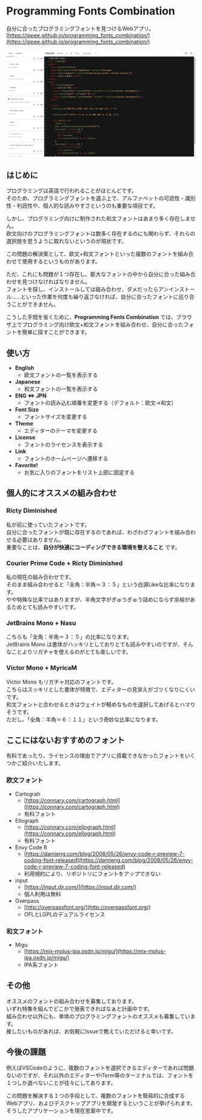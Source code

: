 # Programming Fonts Combination
自分に合ったプログラミングフォントを見つけるWebアプリ。  
[https://ippee.github.io/programming_fonts_combination/](https://ippee.github.io/programming_fonts_combination/)  

![App](./images/app.jpg)


## はじめに
プログラミングは英語で行われることがほとんどです。  
そのため、プログラミングフォントを選ぶ上で、アルファベットの可読性・識別性・判読性や、個人的な読みやすさというのも重要な項目です。  

しかし、プログラミング向けに制作された和文フォントはあまり多く存在しません。  
欧文向けのプログラミングフォントは数多く存在するのにも関わらず、それらの選択肢を思うように取れないというのが現状です。  

この問題の解決案として、欧文+和文フォントといった複数のフォントを組み合わせて使用するというものがあります。  

ただ、これにも問題が１つ存在し、膨大なフォントの中から自分に合った組み合わせを見つけなければなりません。  
フォントを探し、インストールしては組み合わせ、ダメだったらアンインストール……といった作業を何度も繰り返さなければ、自分に合ったフォントに巡り合うことができません。  

こうした手間を省くために、**Programming Fonts Combination** では、ブラウザ上でプログラミング向け欧文+和文フォントを組み合わせ、自分に合ったフォントを簡単に探すことができます。  


## 使い方
- **English**
  - 欧文フォントの一覧を表示する
- **Japanese**
  - 和文フォントの一覧を表示する
- **ENG ⇔ JPN**
  - フォントの読み込む順番を変更する（デフォルト：欧文→和文）
- **Font Size**
  - フォントサイズを変更する
- **Theme**
  - エディターのテーマを変更する
- **License**
  - フォントのライセンスを表示する
- **Link**
  - フォントのホームページへ遷移する
- **Favorite!**
  - お気に入りのフォントをリスト上部に固定する


## 個人的にオススメの組み合わせ
### Ricty Diminished
私が前に使っていたフォントです。  
自分に合ったフォントが既に存在するのであれば、わざわざフォントを組み合わせる必要はありません。  
重要なことは、**自分が快適にコーディングできる環境を整えること** です。  

### Courier Prime Code + Ricty Diminished
私の現在の組み合わせです。  
そのまま組み合わせると「全角：半角＝３：５」という白源Likeな比率になります。  
やや特殊な比率ではありますが、半角文字がぎゅうぎゅう詰めにならず余裕があるためとても読みやすいです。  

### JetBrains Mono + Nasu
こちらも「全角：半角＝３：５」の比率になります。  
JetBrains Mono は書体がハッキリとしておりとても読みやすいのですが、そんなことよりリガチャを使えるのがとても楽しいです。  

### Victor Mono + MyricaM
Victor Mono もリガチャ対応のフォントです。  
こちらはスッキリとした書体が特徴で、エディターの見栄えがゴツくなりにくいです。  
和文フォントと合わせるときはウェイトが軽めなものを選択してあげるとハマりそうです。  
ただし、「全角：半角＝６：１１」という奇妙な比率になります。  


## ここにはないおすすめのフォント
有料であったり、ライセンスの理由でアプリに搭載できなかったフォントをいくつかご紹介いたします。  

### 欧文フォント
- Cartograh
  - [https://connary.com/cartograph.html](https://connary.com/cartograph.html)
  - 有料フォント
- Ellograph
  - [https://connary.com/ellograph.html](https://connary.com/ellograph.html)
  - 有料フォント
- Envy Code R
  - [https://damieng.com/blog/2008/05/26/envy-code-r-preview-7-coding-font-released](https://damieng.com/blog/2008/05/26/envy-code-r-preview-7-coding-font-released)
  - 利用規約により、リポジトリにフォントをアップできない
- input
  - [https://input.djr.com/](https://input.djr.com/)
  - 個人利用は無料
- Overpass
  - [http://overpassfont.org/](http://overpassfont.org/)
  - OFLとLGPLのデュアルライセンス

### 和文フォント
- Migu
  - [https://mix-mplus-ipa.osdn.jp/migu/](https://mix-mplus-ipa.osdn.jp/migu/)
  - IPA系フォント


## その他
オススメのフォントの組み合わせを募集しております。  
いずれ特集を組んでどこかで発表できればなぁと計画中です。  
組み合わせ以外にも、単体のプログラミングフォントのオススメも募集しています。  
推したいものがあれば、お気軽にIssueで教えていただけると幸いです。  


## 今後の課題
例えばVSCodeのように、複数のフォントを選択できるエディターであれば問題ないのですが、それ以外のエディターやiTerm等のターミナルでは、フォントを１つしか選べないことが往々にしてあります。  

この問題を解決する１つの手段として、複数のフォントを簡易的に合成するWebアプリ、およびデスクトップアプリを開発するということが挙げられます。  
そうしたアプリケーションを現在思案中です。  